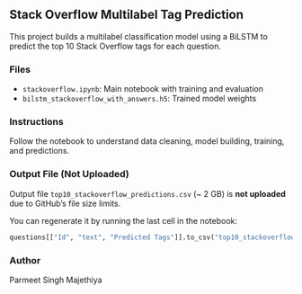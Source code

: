 ## Stack Overflow Multilabel Tag Prediction

This project builds a multilabel classification model using a BiLSTM to predict the top 10 Stack Overflow tags for each question.

### Files
- `stackoverflow.ipynb`: Main notebook with training and evaluation
- `bilstm_stackoverflow_with_answers.h5`: Trained model weights

### Instructions
Follow the notebook to understand data cleaning, model building, training, and predictions.

### Output File (Not Uploaded)
Output file `top10_stackoverflow_predictions.csv` (~ 2 GB) is **not uploaded** due to GitHub’s file size limits.

You can regenerate it by running the last cell in the notebook:

```python
questions[["Id", "text", "Predicted Tags"]].to_csv("top10_stackoverflow_predictions.csv", index=False)
```

### Author
Parmeet Singh Majethiya
